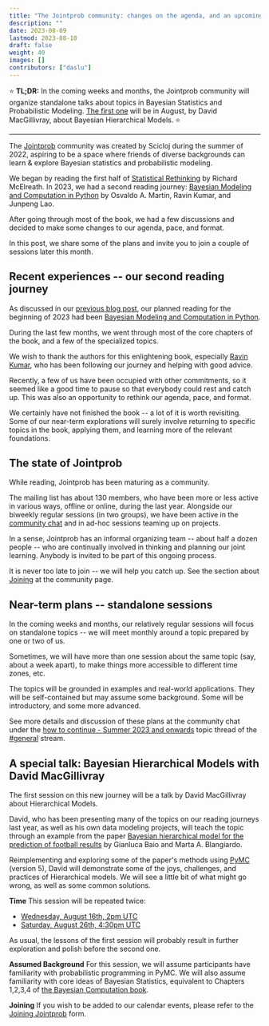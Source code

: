```yaml
---
title: "The Jointprob community: changes on the agenda, and an upcoming talk about Bayesian Hierarchical Models"
description: ""
date: 2023-08-09
lastmod: 2023-08-10
draft: false
weight: 40
images: []
contributors: ["daslu"]
---
```


:star: **TL;DR:** In the coming weeks and months, the Jointprob community will organize standalone talks about topics in Bayesian Statistics and Probabilistic Modeling. [The first one](./#a-special-talk-bayesian-hierarchical-models-with-david-macgillivray) will be in August, by David MacGillivray, about Bayesian Hierarchical Models. :star:

---------------

The [Jointprob](https://scicloj.github.io/docs/community/groups/jointprob) community was created by Scicloj during the summer of 2022, aspiring to be a space where friends of diverse backgrounds can learn & explore Bayesian statistics and probabilistic modeling.

We began by reading the first half of [Statistical Rethinking](https://xcelab.net/rm/statistical-rethinking/) by Richard McElreath. In 2023, we had a second reading journey: [Bayesian Modeling and Computation in Python](https://bayesiancomputationbook.com/) by Osvaldo A. Martin, Ravin Kumar, and Junpeng Lao.

After going through most of the book, we had a few discussions and decided to make some changes to our agenda, pace, and format.

In this post, we share some of the plans and invite you to join a couple of sessions later this month.

## Recent experiences -- our second reading journey
As discussed in our [previous blog post](https://scicloj.github.io/blog/jointprob-in-2023-bayesian-modeling-and-computation-meeting-ravin-kumar/), our planned reading for the beginning of 2023 had been [Bayesian Modeling and Computation in Python](https://bayesiancomputationbook.com/).

During the last few months, we went through most of the core chapters of the book, and a few of the specialized topics.

We wish to thank the authors for this enlightening book, especially [Ravin Kumar](https://ravinkumar.com/), who has been following our journey and helping with good advice.

Recently, a few of us have been occupied with other commitments, so it seemed like a good time to pause so that everybody could rest and catch up. This was also an opportunity to rethink our agenda, pace, and format.

We certainly have not finished the book -- a lot of it is worth revisiting. Some of our near-term explorations will surely involve returning to specific topics in the book, applying them, and learning more of the relevant foundations.

## The state of Jointprob
While reading, Jointprob has been maturing as a community.

The mailing list has about 130 members, who have been more or less active in various ways, offline or online, during the last year. Alongside our biweekly regular sessions (in two groups), we have been active in the [community chat](https://scicloj.github.io/docs/community/groups/jointprob/#chat) and in ad-hoc sessions teaming up on projects.

In a sense, Jointprob has an informal organizing team -- about half a dozen people -- who are continually involved in thinking and planning our joint learning. Anybody is invited to be part of this ongoing process.

It is never too late to join -- we will help you catch up. See the section about [Joining](https://scicloj.github.io/docs/community/groups/jointprob/#joining) at the community page.

## Near-term plans -- standalone sessions
In the coming weeks and months, our relatively regular sessions will focus on standalone topics -- we will meet monthly around a topic prepared by one or two of us.

Sometimes, we will have more than one session about the same topic (say, about a week apart), to make things more accessible to different time zones, etc.

The topics will be grounded in examples and real-world applications. They will be self-contained but may assume some background. Some will be introductory, and some more advanced.

See more details and discussion of these plans at the community chat under the [how to continue - Summer 2023 and onwards](https://jointprob.zulipchat.com/#narrow/stream/331009-general/topic/how.20to.20continue.20-.20Summer.202023.20and.20onwards) topic thread of the [#general](https://jointprob.zulipchat.com/#narrow/stream/331009-general) stream.

## A special talk: Bayesian Hierarchical Models with David MacGillivray

The first session on this new journey will be a talk by David MacGillivray about Hierarchical Models.

David, who has been presenting many of the topics on our reading journeys last year, as well as his own data modeling projects, will teach the topic  through an example from the paper [Bayesian hierarchical model for the prediction of football results](https://discovery.ucl.ac.uk/id/eprint/16040/1/16040.pdf) by Gianluca Baio and Marta A. Blangiardo. 

Reimplementing and exploring some of the paper's methods using [PyMC](https://www.pymc.io/) (version 5), David will demonstrate some of the joys, challenges, and practices of Hierarchical models. We will see a little bit of what might go wrong, as well as some common solutions.

**Time** 
This session will be repeated twice:
* [Wednesday, August 16th, 2pm UTC](https://time.is/14:00_16_Aug_2023_in_UTC)
* [Saturday, August 26th, 4:30pm UTC](https://time.is/16:30_26_Aug_2023_in_UTC)

As usual, the lessons of the first session will probably result in further exploration and polish before the second one.

**Assumed Background**
For this session, we will assume participants have familiarity with probabilistic programming in PyMC. We will also assume familiarity with core ideas of Bayesian Statistics, equivalent to Chapters 1,2,3,4 of [the Bayesian Computation book](https://bayesiancomputationbook.com/).  

**Joining**
If you wish to be added to our calendar events, please refer to the [Joining Jointprob](https://scicloj.github.io/docs/community/groups/jointprob/#joining) form.


